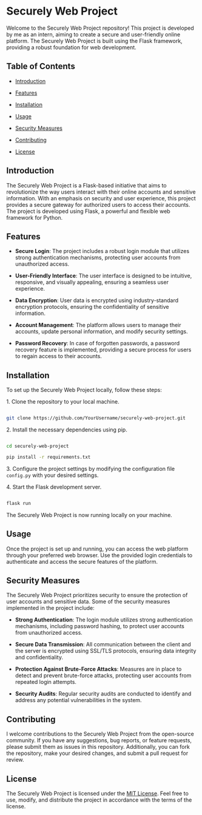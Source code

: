 # Securely Web Project

Welcome to the Securely Web Project repository! This project is developed by me as an intern, aiming to create a secure and user-friendly online platform. The Securely Web Project is built using the Flask framework, providing a robust foundation for web development.

## Table of Contents

- [Introduction](#introduction)

- [Features](#features)

- [Installation](#installation)

- [Usage](#usage)

- [Security Measures](#security-measures)

- [Contributing](#contributing)

- [License](#license)

## Introduction

The Securely Web Project is a Flask-based initiative that aims to revolutionize the way users interact with their online accounts and sensitive information. With an emphasis on security and user experience, this project provides a secure gateway for authorized users to access their accounts. The project is developed using Flask, a powerful and flexible web framework for Python.

## Features

- **Secure Login**: The project includes a robust login module that utilizes strong authentication mechanisms, protecting user accounts from unauthorized access.

- **User-Friendly Interface**: The user interface is designed to be intuitive, responsive, and visually appealing, ensuring a seamless user experience.

- **Data Encryption**: User data is encrypted using industry-standard encryption protocols, ensuring the confidentiality of sensitive information.

- **Account Management**: The platform allows users to manage their accounts, update personal information, and modify security settings.

- **Password Recovery**: In case of forgotten passwords, a password recovery feature is implemented, providing a secure process for users to regain access to their accounts.

## Installation

To set up the Securely Web Project locally, follow these steps:

1\. Clone the repository to your local machine.

```bash

git clone https://github.com/YourUsername/securely-web-project.git

```

2\. Install the necessary dependencies using pip.

```bash

cd securely-web-project

pip install -r requirements.txt

```

3\. Configure the project settings by modifying the configuration file `config.py` with your desired settings.

4\. Start the Flask development server.

```bash

flask run

```

The Securely Web Project is now running locally on your machine.

## Usage

Once the project is set up and running, you can access the web platform through your preferred web browser. Use the provided login credentials to authenticate and access the secure features of the platform.

## Security Measures

The Securely Web Project prioritizes security to ensure the protection of user accounts and sensitive data. Some of the security measures implemented in the project include:

- **Strong Authentication**: The login module utilizes strong authentication mechanisms, including password hashing, to protect user accounts from unauthorized access.

- **Secure Data Transmission**: All communication between the client and the server is encrypted using SSL/TLS protocols, ensuring data integrity and confidentiality.

- **Protection Against Brute-Force Attacks**: Measures are in place to detect and prevent brute-force attacks, protecting user accounts from repeated login attempts.

- **Security Audits**: Regular security audits are conducted to identify and address any potential vulnerabilities in the system.

## Contributing

I welcome contributions to the Securely Web Project from the open-source community. If you have any suggestions, bug reports, or feature requests, please submit them as issues in this repository. Additionally, you can fork the repository, make your desired changes, and submit a pull request for review.

## License

The Securely Web Project is licensed under the [MIT License](LICENSE). Feel free to use, modify, and distribute the project in accordance with the terms of the license.
